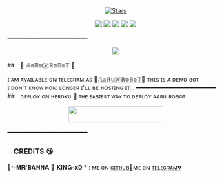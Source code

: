 <p align="center">
    <a href="https://github.com/BANNA-XD143/Aaru_music/stargazers"><img src="https://img.shields.io/github/stars/BANNA-XD143/Aaru_music?label=Stars&style=flat-square&logo=github&color=F10070" alt="Stars" /></a>
</p>
<p align="center">
    <a href="https://github.com/BANNA-XD143/Aaru_music"> <img src="https://img.shields.io/github/repo-size/BANNA-XD143/Aaru_music?color=orange&logo=github&logoColor=green&style=for-the-badge" /></a>
    <a href="https://github.com/BANNA-XD143/Aaru_music/commits/prince"> <img src="https://img.shields.io/github/last-commit/BANNA-XD/Aaru_music?color=blue&logo=github&logoColor=green&style=for-the-badge" /></a>
    <a href="https://github.com/BANNA-XD143/Aaru_music/issues"> <img src="https://img.shields.io/github/issues/BANNA-XD143/Aaru_music?color=blueviolet&logo=github&logoColor=green&style=for-the-badge" /></a>
    <a href="https://github.com/BANNA-XD143/Aaru_music/network/members"> <img src="https://img.shields.io/github/forks/BANNA-XD143/Aaru_music?color=red&logo=github&logoColor=green&style=for-the-badge" /></a>  
    <a href="https://pypi.org/project/Telethon/"> <img src="https://img.shields.io/pypi/v/telethon?color=yellow&label=telethon&logo=python&logoColor=green&style=for-the-badge" /></a>
</p>
━━━━━━━━━━━━━━━━━━━━━━
<p align="center">
  <img src="https://telegra.ph/file/5a93ef548a6ec08c844ab.jpg">
</p>

##ㅤ🖤 𝔸𝕒ℝ𝕦🇽 ℝ𝕠𝔹𝕠𝕋 🖤

ɪ ᴀᴍ ᴀᴠᴀɪʟᴀʙʟᴇ ᴏɴ ᴛᴇʟᴇɢʀᴀᴍ ᴀs [💞𝔸𝕒ℝ𝕦🇽 ℝ𝕠𝔹𝕠𝕋​💞](https://t.me/AaRu_X_RoBoT)
ᴛʜɪs ɪs ᴀ ᴅᴇᴍᴏ ʙᴏᴛ <br> ɪ ᴅᴏɴ'ᴛ ᴋɴᴏᴡ нσω ʟᴏɴɢᴇʀ ɪ'ʟʟ вε ʜᴏsᴛɪɴɢ ɪᴛ​...
━━━━━━━━━━━━━━━━━━━━━━
##ㅤᴅᴇᴘʟᴏʏ ᴏɴ ʜᴇʀᴏᴋᴜ​ 🚀
ᴛʜᴇ ᴇᴀsɪᴇsᴛ ᴡᴀʏ ᴛᴏ ᴅᴇᴘʟᴏʏ ᴀᴀʀᴜ ʀᴏʙᴏᴛ​
<p align="center"><a href="https://heroku.com/deploy?template=https://github.com/BANNA-XD143/Aaru_Music"> <img src="https://img.shields.io/badge/Deploy%20To%20Heroku-black?style=for-the-badge&logo=heroku" width="220" height="38.45"/></a></p>
 ━━━━━━━━━━━━━━━━━━━━━━

### ㅤCREDITS 😘

🖤❛-𝐌𝐑'𝐁𝐀𝐍𝐍𝐀 🚬 𝐊𝐈𝐍𝐆-𝐱𝐃 °  : ᴍᴇ ᴏɴ [ɢɪᴛʜᴜʙ💞](https://github.com/BANNA-XD143)ᴍᴇ ᴏɴ [ᴛᴇʟᴇɢʀᴀᴍ💔](https://telegram.me/BANNA_XD)
